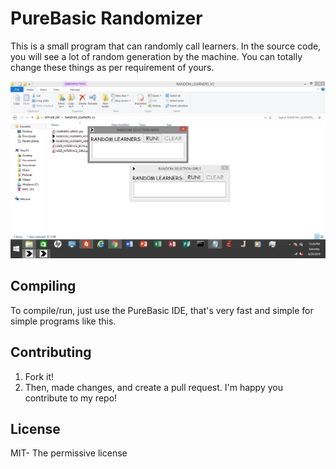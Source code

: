 # PureBasic Randomizer
This is a small program that can randomly call learners. 
In the source code, you will see a lot of random generation by the machine. 
You can totally change these things as per requirement of yours.

![GUI](resources/screenshot1.png)

## Compiling
To compile/run, just use the PureBasic IDE, that's very fast and
simple for simple programs like this.

## Contributing
1. Fork it!
2. Then, made changes, and create a pull request. I'm happy you contribute to my repo!

## License
MIT- The permissive license
